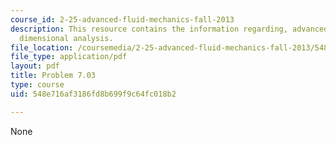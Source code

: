 ```yaml
---
course_id: 2-25-advanced-fluid-mechanics-fall-2013
description: This resource contains the information regarding, advanced fluid mechanics,
  dimensional analysis.
file_location: /coursemedia/2-25-advanced-fluid-mechanics-fall-2013/548e716af3186fd8b699f9c64fc018b2_MIT2_25F13_Shapi7.03_Prob.pdf
file_type: application/pdf
layout: pdf
title: Problem 7.03
type: course
uid: 548e716af3186fd8b699f9c64fc018b2

---
```

None